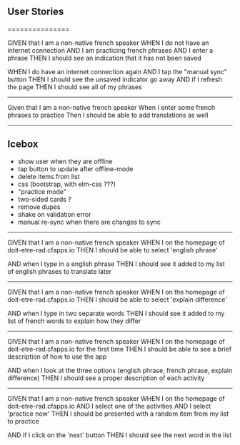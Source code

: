 ## User Stories
===============

GIVEN that I am a non-native french speaker
WHEN I do not have an internet connection
AND I am practicing french phrases
AND I enter a phrase
THEN I should see an indication that it has not been saved

WHEN I do have an internet connection again
AND I tap the "manual sync" button
THEN I should see the unsaved indicator go away
AND if I refresh the page
THEN I should see all of my phrases

-----

Given that I am a non-native french speaker
When I enter some french phrases to practice
Then I should be able to add translations as well

-----

Icebox
------

* show user when they are offline
* tap button to update after offline-mode
* delete items from list
* css (bootstrap, with elm-css ???)
* "practice mode"
* two-sided cards ?
* remove dupes
* shake on validation error
* manual re-sync when there are changes to sync

-----

GIVEN that I am a non-native french speaker
WHEN I on the homepage of doit-etre-rad.cfapps.io
THEN I should be able to select 'english phrase'

AND when I type in a english phrase
THEN I should see it added to my list of english phrases to translate later

-----

GIVEN that I am a non-native french speaker
WHEN I on the homepage of doit-etre-rad.cfapps.io
THEN I should be able to select 'explain difference'

AND when I type in two separate words
THEN I should see it added to my list of french words to explain how they differ

-----

GIVEN that I am a non-native french speaker
WHEN I on the homepage of doit-etre-rad.cfapps.io for the first time
THEN I should be able to see a brief description of how to use the app

AND when I look at the three options (english phrase, french phrase, explain difference)
THEN I should see a proper description of each activity

-----

GIVEN that I am a non-native french speaker
WHEN I on the homepage of doit-etre-rad.cfapps.io
AND I select one of the activities
AND I select 'practice now'
THEN I should be presented with a random item from my list to practice

AND if I click on the 'next' button
THEN I should see the next word in the list
